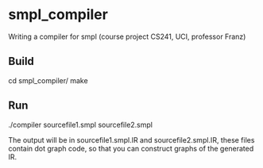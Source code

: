 # smpl_compiler
Writing a compiler for smpl (course project CS241, UCI, professor Franz)

## Build
cd smpl_compiler/
make

## Run
./compiler sourcefile1.smpl sourcefile2.smpl

The output will be in sourcefile1.smpl.IR and sourcefile2.smpl.IR, these files contain dot graph code, so that you can construct graphs of the generated IR.
